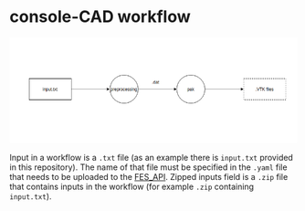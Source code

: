 # console-CAD workflow

![Workflow](https://github.com/Andreja28/cloud-workflows/blob/master/cwl/console-CAD/pak.png)

Input in a workflow is a `.txt` file (as an example there is `input.txt` provided in this repository). The name of that file must be specified in the `.yaml` file that needs to be uploaded to the [FES_API](https://github.com/Andreja28/FES-API). Zipped inputs field is a `.zip` file that contains inputs in the workflow (for example `.zip` containing `input.txt`). 
